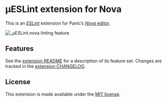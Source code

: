 # µESLint extension for Nova

This is an [_ESLint_](https://eslint.org) extension for Panic’s [_Nova_ editor](https://nova.app).

![_µESLint.nova linting feature](https://raw.githubusercontent.com/kopischke/microESLint.nova/main/img/µeslint-linting-feature.png "Linting with µESLint.")

## Features

See the [extension README](https://github.com/kopischke/microESLint.nova/blob/main/µESLint.novaextension/README.md) for a description of its feature set. Changes are tracked in the [extension CHANGELOG](https://github.com/kopischke/JXA.nova/blob/main/JXA.novaextension/CHANGELOG.md).

## License

This extension is made available under the [MIT license](https://github.com/kopischke/microESLint.nova/blob/main/µESLint.novaextension/LICENSE.md).
